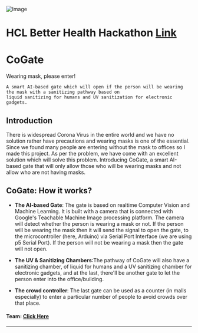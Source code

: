 ![Image](https://res.cloudinary.com/ideation/image/upload/w_1920,c_fit,q_auto,f_auto,dpr_auto/clwsjzcwr5jo1wm5kngg)

# HCL Better Health Hackathon [Link](https://hclbetterhealth-platform.bemyapp.com/#/event)

# CoGate
Wearing mask, please enter!

    A smart AI-based gate which will open if the person will be wearing the mask with a sanitizing pathway based on 
    liquid sanitizing for humans and UV sanitization for electronic gadgets.

## Introduction
There is widespread Corona Virus in the entire world and we have no solution rather have precautions and wearing masks is one of the essential. Since we found many people are entering without the mask to offices so I made this project.
As per the problem, we have come with an excellent solution which will solve this problem.
Introducing CoGate, a smart AI-based gate that will only allow those who will be wearing masks and not allow who are not having masks.

## CoGate: How it works?
- **The AI-based Gate**: The gate is based on realtime Computer Vision and Machine Learning. It is built with a camera that is connected with Google's Teachable Machine Image processing platform. The camera will detect whether the person is wearing a mask or not. If the person will be wearing the mask then it will send the signal to open the gate, to the microcontroller (here, Arduino) via Serial Port Interface (we are using p5 Serial Port). If the person will not be wearing a mask then the gate will not open.

- **The UV & Sanitizing Chambers**:The pathway of CoGate will also have a sanitizing chamber, of liquid for humans and a UV sanitizing chamber for electronic gadgets, and at the last, there'll be another gate to let the person enter into the office/building.

- **The crowd controller**: The last gate can be used as a counter (in malls especially) to enter a particular number of people to avoid crowds over that place.


#### Team: [Click Here](https://github.com/orgs/PIYSocial-India/teams/hcl-better-health-hackathon)
----------------------
